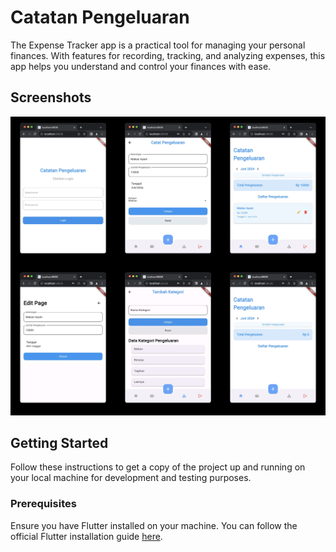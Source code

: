 # Catatan Pengeluaran

The Expense Tracker app is a practical tool for managing your personal finances. With features for recording, tracking, and analyzing expenses, this app helps you understand and control your finances with ease.

## Screenshots

![App Screenshot](/images/catatan_pengeluaran.jpg)

## Getting Started

Follow these instructions to get a copy of the project up and running on your local machine for development and testing purposes.

### Prerequisites

Ensure you have Flutter installed on your machine. You can follow the official Flutter installation guide [here](https://flutter.dev/docs/get-started/install).

